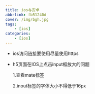 ```yaml
---
title: ios与安卓
abbrlink: fb51240d
cover: /img/bgh.jpg
tags: 
    - [ios]
categories:
    - [ios]
---
```

<p id="hitokotoText"></p>
<p id="hitokotoFrom"></p>

- ios访问链接要使用尽量使用https
- h5页面在IOS上点击input框放大的问题

  1.查看mate标签
  
  2.inout标签的字体大小不得低于16px
  <!-- more -->